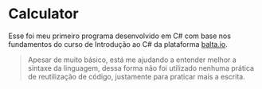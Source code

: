 # Calculator



Esse foi meu primeiro programa desenvolvido em C# com base nos fundamentos do curso de Introdução ao C# da plataforma [balta.io](http://https://balta.io/ "balta.io").

> Apesar de muito básico, está me ajudando a entender melhor a sintaxe da linguagem, dessa forma não foi utilizado nenhuma prática de reutilização de código, justamente para praticar mais a escrita.
